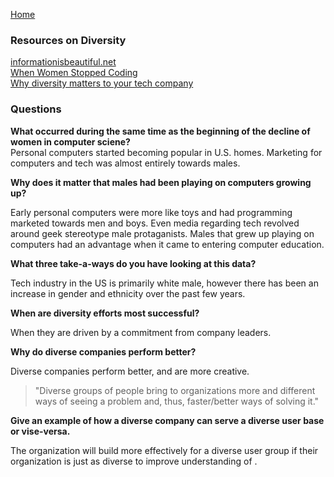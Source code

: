 [Home](README.md)  

### Resources on Diversity

[informationisbeautiful.net](https://informationisbeautiful.net/visualizations/diversity-in-tech/)  
[When Women Stopped Coding](https://www.npr.org/sections/money/2014/10/21/357629765/when-women-stopped-coding)  
[Why diversity matters to your tech company](https://www.usatoday.com/story/tech/columnist/2015/07/21/why-diversity-matters-your-tech-company/30419871/)  

### Questions

**What occurred during the same time as the beginning of the decline of women in computer sciene?**  
Personal computers started becoming popular in U.S. homes. Marketing for computers and tech was almost entirely towards males.

**Why does it matter that males had been playing on computers growing up?**  

Early personal computers were more like toys and had programming marketed towards men and boys. Even media regarding tech revolved around geek stereotype male protaganists. Males that grew up playing on computers had an advantage when it came to entering computer education.  

**What three take-a-ways do you have looking at this data?**  

Tech industry in the US is primarily white male, however there has been an increase in gender and ethnicity over the past few years.  

**When are diversity efforts most successful?**  

When they are driven by a commitment from company leaders.  

**Why do diverse companies perform better?**  

Diverse companies perform better, and are more creative.

> "Diverse groups of people bring to organizations more and different ways of seeing a problem and, thus, faster/better ways of solving it."  

**Give an example of how a diverse company can serve a diverse user base or vise-versa.**  

The organization will build more effectively for a diverse user group if their organization is just as diverse to improve understanding of .
